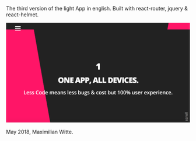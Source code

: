The third version of the light App in english. Built with react-router, jquery & react-helmet.

![Screenshot](Screenshot.png)

May 2018, Maximilian Witte.